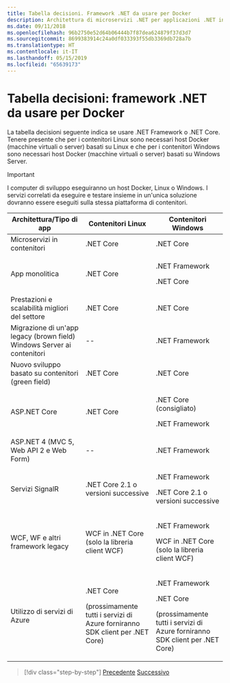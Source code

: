 ```yaml
---
title: Tabella decisioni. Framework .NET da usare per Docker
description: Architettura di microservizi .NET per applicazioni .NET in contenitori | Tabella decisioni, framework .NET da usare per Docker
ms.date: 09/11/2018
ms.openlocfilehash: 96b2750e52d64b06444b7f87dea624879f37d3d7
ms.sourcegitcommit: 8699383914c24a0df033393f55db3369db728a7b
ms.translationtype: HT
ms.contentlocale: it-IT
ms.lasthandoff: 05/15/2019
ms.locfileid: "65639173"
---
```

# <a name="decision-table-net-frameworks-to-use-for-docker"></a>Tabella decisioni: framework .NET da usare per Docker

La tabella decisioni seguente indica se usare .NET Framework o .NET Core. Tenere presente che per i contenitori Linux sono necessari host Docker (macchine virtuali o server) basati su Linux e che per i contenitori Windows sono necessari host Docker (macchine virtuali o server) basati su Windows Server.

> [!IMPORTANT]
> I computer di sviluppo eseguiranno un host Docker, Linux o Windows. I servizi correlati da eseguire e testare insieme in un'unica soluzione dovranno essere eseguiti sulla stessa piattaforma di contenitori.

<table>
<thead>
<tr class="header">
<th><strong>Architettura/Tipo di app</strong></th>
<th><strong>Contenitori Linux</strong></th>
<th><strong>Contenitori Windows</strong></th>
</tr>
</thead>
<tbody>
<tr class="odd">
<td>Microservizi in contenitori</td>
<td>.NET Core</td>
<td>.NET Core</td>
</tr>
<tr class="even">
<td>App monolitica</td>
<td>.NET Core</td>
<td><p>.NET Framework</p>
<p>.NET Core</p></td>
</tr>
<tr class="odd">
<td>Prestazioni e scalabilità migliori del settore</td>
<td>.NET Core</td>
<td>.NET Core</td>
</tr>
<tr class="even">
<td>Migrazione di un'app legacy (brown field) Windows Server ai contenitori</td>
<td>--</td>
<td>.NET Framework</td>
</tr>
<tr class="odd">
<td>Nuovo sviluppo basato su contenitori (green field)</td>
<td>.NET Core</td>
<td>.NET Core</td>
</tr>
<tr class="even">
<td>ASP.NET Core</td>
<td>.NET Core</td>
<td><p>.NET Core (consigliato)</p>
<p>.NET Framework</p></td>
</tr>
<tr class="odd">
<td>ASP.NET 4 (MVC 5, Web API 2 e Web Form)</td>
<td>--</td>
<td>.NET Framework</td>
</tr>
<tr class="even">
<td>Servizi SignalR</td>
<td>.NET Core 2.1 o versioni successive</td>
<td><p>.NET Framework</p>
<p>.NET Core 2.1 o versioni successive</p></td>
</tr>
<tr class="odd">
<td>WCF, WF e altri framework legacy</td>
<td>WCF in .NET Core (solo la libreria client WCF)</td>
<td><p>.NET Framework</p>
<p>WCF in .NET Core (solo la libreria client WCF)</p></td>
</tr>
<tr class="even">
<td>Utilizzo di servizi di Azure</td>
<td><p>.NET Core</p>
<p>(prossimamente tutti i servizi di Azure forniranno SDK client per .NET Core)</p></td>
<td><p>.NET Framework</p>
<p>.NET Core</p>
<p>(prossimamente tutti i servizi di Azure forniranno SDK client per .NET Core)</p></td>
</tr>
</tbody>
</table>

>[!div class="step-by-step"]
>[Precedente](net-framework-container-scenarios.md)
>[Successivo](net-container-os-targets.md)
